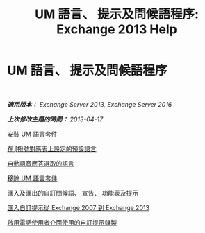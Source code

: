 ﻿---
title: 'UM 語言、 提示及問候語程序: Exchange 2013 Help'
TOCTitle: UM 語言、 提示及問候語程序
ms:assetid: 935bcf76-f27d-406e-962b-3adb014cf76e
ms:mtpsurl: https://technet.microsoft.com/zh-tw/library/JJ863293(v=EXCHG.150)
ms:contentKeyID: 50554034
ms.date: 05/21/2018
mtps_version: v=EXCHG.150
ms.translationtype: MT
---

# UM 語言、 提示及問候語程序

 

_**適用版本：** Exchange Server 2013, Exchange Server 2016_

_**上次修改主題的時間：** 2013-04-17_

[安裝 UM 語言套件](install-a-um-language-pack-exchange-2013-help.md)

[在 \[撥號對應表上設定的預設語言](set-the-default-language-on-a-dial-plan-exchange-2013-help.md)

[自動語音應答選取的語言](select-the-language-for-an-auto-attendant-exchange-2013-help.md)

[移除 UM 語言套件](remove-a-um-language-pack-exchange-2013-help.md)

[匯入及匯出的自訂問候語、 宣告、 功能表及提示](import-and-export-custom-greetings-announcements-menus-and-prompts-exchange-2013-help.md)

[匯入自訂提示從 Exchange 2007 到 Exchange 2013](import-custom-prompts-from-exchange-2007-to-exchange-2013-exchange-2013-help.md)

[啟用電話使用者介面使用的自訂提示錄製](enable-custom-prompt-recording-using-the-telephone-user-interface-exchange-2013-help.md)

